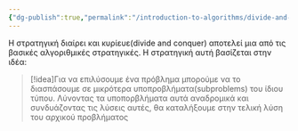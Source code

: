 ```yaml
---
{"dg-publish":true,"permalink":"/introduction-to-algorithms/divide-and-conquer/diairei-kai-kyrieye-divide-and-conquer/","created":"2025-03-30T02:17:49.535+02:00","updated":"2025-03-31T15:09:45.678+03:00"}
---
```



Η στρατηγική διαίρει και κυρίευε(divide and conquer) αποτελεί μια από τις βασικές αλγοριθμικές στρατηγικές. Η στρατηγική αυτή βασίζεται στην ιδέα:

>[!idea]Για να επιλύσουμε ένα πρόβλημα μπορούμε να το διασπάσουμε σε μικρότερα υποπροβλήματα(subproblems) του ίδιου τύπου. Λύνοντας τα υποπορβλήματα αυτά αναδρομικά και συνδυάζοντας τις λύσεις αυτές, θα καταλήξουμε στην τελική λύση του αρχικού προβλήματος 





